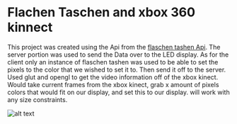 # Flachen Taschen and xbox 360 kinnect

This project was created using the Api from the [flaschen tashen Api](https://github.com/hzeller/flaschen-taschen). The server portion was used to send the Data over to the LED display. As for the client only an instance of flaschen tashen was used to be able to set the pixels to the color that we wished to set it to. Then send it off to the server. Used glut and opengl to get the video information off of the xbox kinect. Would take current frames from the xbox kinect, grab x amount of pixels colors that would fit on our display, and set this to our display. will work with any size constraints. 

![alt text](https://raw.githubusercontent.com/Tookerton21/Flaschen_and_kinect/master/image.jpg "Flash+Kinect")
